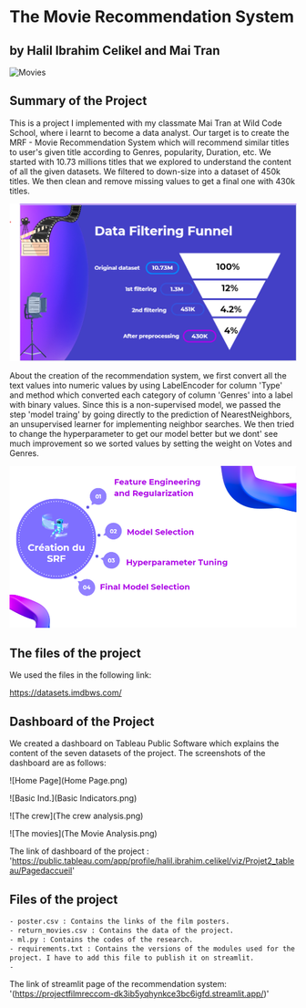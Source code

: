 # The Movie Recommendation System
## by Halil Ibrahim Celikel and Mai Tran

![Movies](https://www.reliancedigital.in/wp-content/uploads/2019/02/netflix_movies_cover.jpg)


## Summary of the Project

This is a project I implemented with my classmate Mai Tran at Wild Code School, where i learnt to become a data analyst. Our target is to create the  MRF - Movie Recommendation System which will recommend similar titles to user's given title according to Genres, popularity, Duration, etc. 
We started with 10.73 millions titles that we explored to understand the content of all the given datasets. We filtered to down-size into a dataset of 450k titles. We then clean and remove missing values to get a final one with 430k titles.

![The funnel](home_page_filtering.png)

About the creation of the recommendation system, we first convert all the text values into numeric values by using LabelEncoder for column 'Type' and method which converted each category of column 'Genres' into a label with binary values.
Since this is a non-supervised model, we passed the step 'model traing' by going directly to the prediction of NearestNeighbors, an unsupervised learner for implementing neighbor searches.
We then tried to change the hyperparameter to get our model better but we dont' see much improvement so we sorted values by setting the weight on Votes and Genres.

![The Feature Engineering](home2.png)

## The files of the project

We used the files in the following link:

https://datasets.imdbws.com/

## Dashboard of the Project

We created a dashboard on Tableau Public Software which explains the content of the seven datasets of the project. The screenshots of the dashboard are as follows:

![Home Page](Home Page.png)

![Basic Ind.](Basic Indicators.png)

![The crew](The crew analysis.png)

![The movies](The Movie Analysis.png)

The link of dashboard of the project : 'https://public.tableau.com/app/profile/halil.ibrahim.celikel/viz/Projet2_tableau/Pagedaccueil'

## Files of the project

~~~~~
- poster.csv : Contains the links of the film posters.
- return_movies.csv : Contains the data of the project.
- ml.py : Contains the codes of the research.
- requirements.txt : Contains the versions of the modules used for the project. I have to add this file to publish it on streamlit.
- 
~~~~~

The link of streamlit page of the recommendation system: '(https://projectfilmreccom-dk3ib5yqhynkce3bc6igfd.streamlit.app/)'

